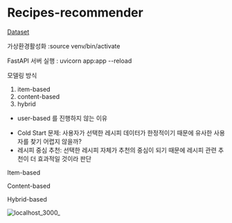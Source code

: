 # Recipes-recommender

[Dataset](https://www.kaggle.com/datasets/shuyangli94/food-com-recipes-and-user-interactions/data?select=RAW_interactions.csv)

가상환경활성화
:source venv/bin/activate

FastAPI 서버 실행
: uvicorn app:app --reload

모델링 방식
1. item-based
2. content-based
3. hybrid

* user-based 를 진행하지 않는 이유
- Cold Start 문제: 사용자가 선택한 레시피 데이터가 한정적이기 때문에 유사한 사용자를 찾기 어렵지 않을까?
- 레시피 중심 추천: 선택한 레시피 자체가 추천의 중심이 되기 때문에 레시피 관련 추천이 더 효과적일 것이라 판단

Item-based

Content-based

Hybrid-based

![localhost_3000_](https://github.com/user-attachments/assets/91fd7c7b-1284-4c40-a0b2-dc14deff7be2)
